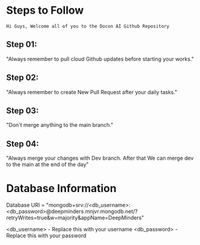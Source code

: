 # Steps to Follow

`Hi Guys, Welcome all of you to the Docon AI Github Repository`

## Step 01: 
"Always remember to pull cloud Github updates before starting your works."

## Step 02:
"Always remember to create New Pull Request after your daily tasks."

## Step 03: 
"Don't merge anything to the main branch."

## Step 04:
"Always merge your changes with Dev branch. After that We can merge dev to the main at the end of the day"

# Database Information

Database URI = "mongodb+srv://<db_username>:<db_password>@deepminders.mnjvr.mongodb.net/?retryWrites=true&w=majority&appName=DeepMinders"

<db_username> - Replace this with your username
<db_password> - Replace this with your password
